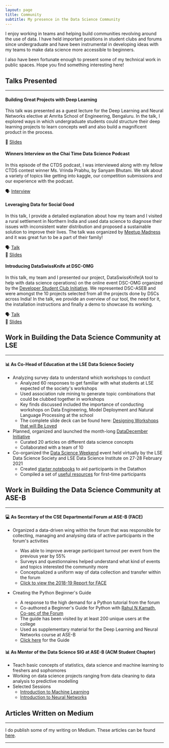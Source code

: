 ```yaml
---
layout: page
title: Community
subtitle: My presence in the Data Science Community
---
```


I enjoy working in teams and helping build communities revolving around the use of data. I have held important positions in student clubs and forums since undergraduate and have been instrumental in developing ideas with my teams to make data science more accessible to beginners.

I also have been fortunate enough to present some of my technical work in public spaces. Hope you find something interesting here!

## Talks Presented

---

#### Building Great Projects with Deep Learning

This talk was presented as a guest lecture for the Deep Learning and Neural Networks elective at Amrita School of Engineering, Bengaluru. In the talk, I explored ways in which undergraduate students could structure their deep learning projects to learn concepts well and also build a magnificent product in the process. 

:link: [Slides](https://www.canva.com/design/DAEXuCkXKw0/WKX8xdjLB2dQewjs0BPmmQ/view?utm_content=DAEXuCkXKw0&utm_campaign=designshare&utm_medium=link&utm_source=publishsharelink)

#### Winners Interview on the Chai Time Data Science Podcast

In this episode of the CTDS podcast, I was interviewed along with my fellow CTDS contest winner Ms. Vrinda Prabhu, by Sanyam Bhutani. We talk about a variety of topics like getting into kaggle, our competition submissions and our experience with the podcast.  

:speaking_head: [Interview](https://www.youtube.com/watch?v=6RrZyQoG1lY)

#### Leveraging Data for Social Good

In this talk, I provide a detailed explanation about how my team and I visited a rural settlement in Northern India and used data science to diagnose their issues with inconsistent water distribution and proposed a sustainable solution to improve their lives. The talk was organized by [Meetup Madness](https://meetupmadness.io/) and it was great fun to be a part of their family!

:speaking_head: [Talk](https://www.youtube.com/watch?v=EoKZE3Li9qY)  
:link: [Slides](https://www.canva.com/design/DAD_h6ubbIA/QR2g558eEoV1SW9Dto90MA/view)

#### Introducing DataSwissKnife at DSC-OMG

In this talk, my team and I presented our project, DataSwissKnife(A tool to help with data science operations) on the online event DSC-OMG organized by the [Developer Student Club Initiative](https://developers.google.com/community/dsc). We represented DSC-ASEB and were amongst the 10 projects selected from all the projects done by DSCs across India! In the talk, we provide an overview of our tool, the need for it, the installation instructions and finally a demo to showcase its working.  

:speaking_head: [Talk](https://www.youtube.com/watch?v=9o5CDkeWPmM)  
:link: [Slides](https://www.canva.com/design/DAEAV3D_iAU/w2CxGdPd_uSg5N0Rkb45og/view)

## Work in Building the Data Science Community at LSE

---

#### :bar_chart: As Co-Head of Education at the LSE Data Science Society
- Analyzing survey data to understand which workshops to conduct
  - Analyzed 60 responses to get familiar with what students at LSE expected of the society's workshops
  - Used association rule mining to generate topic combinations that could be clubbed together in workshops
  - Key finds discussed included the importance of conducting workshops on Data Engineering, Model Deployment and Natural Language Processing at the school
  - The complete slide deck can be found here: [Designing Workshops that will Be Loved](https://www.canva.com/design/DAELyXW9xFE/xfe58MTeorzjZRunFkiNeg/view?utm_content=DAELyXW9xFE&utm_campaign=designshare&utm_medium=link&utm_source=publishsharelink)
- Planned, organized and launched the month-long [DataDecember Initiative](https://dsatlse.github.io/DataDecember/)
  - Curated 20 articles on different data science concepts
  - Collaborated with a team of 10
- Co-organized the [Data Science Weekend](https://lsesu-data-science-weekend.devpost.com) event held virtually by the LSE Data Science Society and LSE Data Science Institute on 27-28 February 2021
  - Created [starter notebooks](https://github.com/ry05/dsw_starter_notebooks) to aid participants in the Datathon
  - Compiled a set of [useful resources](https://www.notion.so/Welcome-to-the-Data-Chai-Tapri-38a895f31f704c1897cfb56dbc902979) for first-time participants

## Work in Building the Data Science Community at ASE-B

---

#### :computer: As Secretary of the CSE Departmental Forum at ASE-B (FACE)
- Organized a data-driven wing within the forum that was responsible for collecting, managing and analysing data of active participants in the forum's activities
  - Was able to improve average participant turnout per event from the previous year by 55%
  - Surveys and questionnaires helped understand what kind of events and topics interested the community more
  - Conceptualized a uniform way of data collection and transfer within the forum
  - [Click to view the 2018-19 Report for FACE](../documents/misc_docs/FACE_2018_19_Report.pdf)
  
- Creating the Python Beginner's Guide
  - A response to the high demand for a Python tutorial from the forum
  - Co-authored a Beginner's Guide for Python with [Rahul N Kamath, Co-sec of the Forum](https://www.linkedin.com/in/rahul-n-kamath/)
  - The guide has been visited by at least 200 unique users at the college
  - Used as supplementary material for the Deep Learning and Neural Networks course at ASE-B
  - [Click here](https://bit.ly/python-tut-face) for the Guide
  
#### :bar_chart: As Mentor of the Data Science SIG at ASE-B (ACM Student Chapter)
- Teach basic concepts of statistics, data science and machine learning to freshers and sophomores
- Working on data science projects ranging from data cleaning to data analysis to predictive modelling
- Selected Sessions
  - [Introduction to Machine Learning](https://paper.dropbox.com/doc/Explore-ML-DSC-Introduction-to-Machine-Learning--AxzN8M10MRpcnGJtgrhsQtz9Ag-xbJ2VWpGwgJ8iePX5Yg3u)
  - [Introduction to Neural Networks](https://paper.dropbox.com/doc/Explore-ML-DSC-Neural-Networks--Axyg74XnuRKvmEZonapI~dtWAg-2AANiBmwe5Aqa4MPAUQ1v)
  
## Articles Written on Medium
---

I do publish some of my writing on Medium. These articles can be found [here](https://medium.com/@yadramshankar).

---
